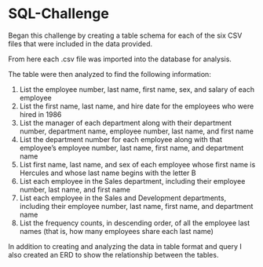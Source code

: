 # SQL-Challenge
Began this challenge by creating a table schema for each of the six CSV files that were included in the data provided. 

From here each .csv file was imported into the database for analysis.

The table were then analyzed to find the following information:
  1. List the employee number, last name, first name, sex, and salary of each employee
  2. List the first name, last name, and hire date for the employees who were hired in 1986
  3. List the manager of each department along with their department number, department name, employee number, last name, and first name
  4. List the department number for each employee along with that employee’s employee number, last name, first name, and department name
  5. List first name, last name, and sex of each employee whose first name is Hercules and whose last name begins with the letter B
  6. List each employee in the Sales department, including their employee number, last name, and first name
  7. List each employee in the Sales and Development departments, including their employee number, last name, first name, and department name
  8. List the frequency counts, in descending order, of all the employee last names (that is, how many employees share each last name)
  
In addition to creating and analyzing the data in table format and query I also created an ERD to show the relationship between the tables.
